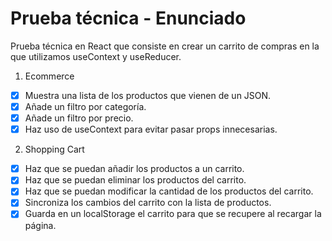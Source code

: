 # Prueba técnica - Enunciado

Prueba técnica en React que consiste en crear un carrito de compras en la que utilizamos useContext y useReducer.

1. Ecommerce

- [x] Muestra una lista de los productos que vienen de un JSON.
- [x] Añade un filtro por categoría.
- [x] Añade un filtro por precio.
- [x] Haz uso de useContext para evitar pasar props innecesarias.

2. Shopping Cart

- [x] Haz que se puedan añadir los productos a un carrito.
- [x] Haz que se puedan eliminar los productos del carrito.
- [x] Haz que se puedan modificar la cantidad de los productos del carrito.
- [x] Sincroniza los cambios del carrito con la lista de productos.
- [x] Guarda en un localStorage el carrito para que se recupere al recargar la página.

